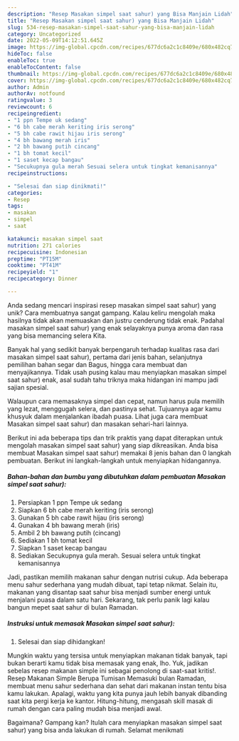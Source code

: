 ```yaml
---
description: "Resep Masakan simpel saat sahur) yang Bisa Manjain Lidah"
title: "Resep Masakan simpel saat sahur) yang Bisa Manjain Lidah"
slug: 534-resep-masakan-simpel-saat-sahur-yang-bisa-manjain-lidah
category: Uncategorized
date: 2022-05-09T14:12:51.645Z
image: https://img-global.cpcdn.com/recipes/677dc6a2c1c8409e/680x482cq70/masakan-simpel-saat-sahur-foto-resep-utama.jpg
hideToc: false
enableToc: true
enableTocContent: false
thumbnail: https://img-global.cpcdn.com/recipes/677dc6a2c1c8409e/680x482cq70/masakan-simpel-saat-sahur-foto-resep-utama.jpg
cover: https://img-global.cpcdn.com/recipes/677dc6a2c1c8409e/680x482cq70/masakan-simpel-saat-sahur-foto-resep-utama.jpg
author: Admin
authorAv: notfound
ratingvalue: 3
reviewcount: 6
recipeingredient:
- "1 ppn Tempe uk sedang"
- "6 bh cabe merah keriting iris serong"
- "5 bh cabe rawit hijau iris serong"
- "4 bh bawang merah iris"
- "2 bh bawang putih cincang"
- "1 bh tomat kecil"
- "1 saset kecap bangau"
- "Secukupnya gula merah Sesuai selera untuk tingkat kemanisannya"
recipeinstructions:

- "Selesai dan siap dinikmati!"
categories:
- Resep
tags:
- masakan
- simpel
- saat

katakunci: masakan simpel saat 
nutrition: 271 calories
recipecuisine: Indonesian
preptime: "PT15M"
cooktime: "PT41M"
recipeyield: "1"
recipecategory: Dinner

---
```





Anda sedang mencari inspirasi resep masakan simpel saat sahur) yang unik? Cara membuatnya sangat gampang. Kalau keliru mengolah maka hasilnya tidak akan memuaskan dan justru cenderung tidak enak. Padahal masakan simpel saat sahur) yang enak selayaknya punya aroma dan rasa yang bisa memancing selera Kita.





Banyak hal yang sedikit banyak berpengaruh terhadap kualitas rasa dari masakan simpel saat sahur), pertama dari jenis bahan, selanjutnya pemilihan bahan segar dan Bagus, hingga cara membuat dan menyajikannya. Tidak usah pusing kalau mau menyiapkan masakan simpel saat sahur) enak,      asal sudah tahu triknya maka hidangan ini mampu jadi sajian spesial.














Walaupun cara memasaknya simpel dan cepat, namun harus pula memilih yang lezat, menggugah selera, dan pastinya sehat. Tujuannya agar kamu khusyuk dalam menjalankan ibadah puasa. Lihat juga cara membuat Masakan simpel saat sahur) dan masakan sehari-hari lainnya.






Berikut ini ada beberapa tips dan trik praktis yang dapat diterapkan untuk mengolah masakan simpel saat sahur) yang siap dikreasikan. Anda bisa membuat Masakan simpel saat sahur) memakai 8 jenis bahan dan 0 langkah pembuatan. Berikut ini langkah-langkah untuk menyiapkan hidangannya.

<!--inarticleads1-->

##### Bahan-bahan dan bumbu yang dibutuhkan dalam pembuatan Masakan simpel saat sahur):

1. Persiapkan 1 ppn Tempe uk sedang
1. Siapkan 6 bh cabe merah keriting (iris serong)
1. Gunakan 5 bh cabe rawit hijau (iris serong)
1. Gunakan 4 bh bawang merah (iris)
1. Ambil 2 bh bawang putih (cincang)
1. Sediakan 1 bh tomat kecil
1. Siapkan 1 saset kecap bangau
1. Sediakan Secukupnya gula merah. Sesuai selera untuk tingkat kemanisannya


Jadi, pastikan memilih makanan sahur dengan nutrisi cukup. Ada beberapa menu sahur sederhana yang mudah dibuat, tapi tetap nikmat. Selain itu, makanan yang disantap saat sahur bisa menjadi sumber energi untuk menjalani puasa dalam satu hari. Sekarang, tak perlu panik lagi kalau bangun mepet saat sahur di bulan Ramadan. 

<!--inarticleads2-->

##### Instruksi untuk memasak Masakan simpel saat sahur):


1. Selesai dan siap dihidangkan!

Mungkin waktu yang tersisa untuk menyiapkan makanan tidak banyak, tapi bukan berarti kamu tidak bisa memasak yang enak, lho. Yuk, jadikan sebelas resep makanan simple ini sebagai penolong di saat-saat kritis!. Resep Makanan Simple Berupa Tumisan Memasuki bulan Ramadan, membuat menu sahur sederhana dan sehat dari makanan instan tentu bisa kamu lakukan. Apalagi, waktu yang kita punya jauh lebih banyak dibanding saat kita pergi kerja ke kantor. Hitung-hitung, mengasah skill masak di rumah dengan cara paling mudah bisa menjadi awal. 

Bagaimana? Gampang kan? Itulah cara menyiapkan masakan simpel saat sahur) yang bisa anda lakukan di rumah. Selamat menikmati
